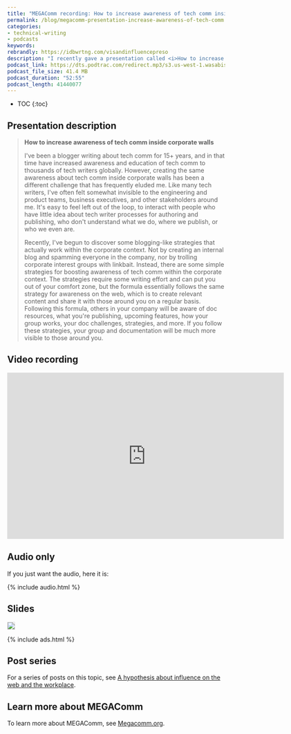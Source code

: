 ```yaml
---
title: "MEGAComm recording: How to increase awareness of tech comm inside corporate walls"
permalink: /blog/megacomm-presentation-increase-awareness-of-tech-comm
categories:
- technical-writing
- podcasts
keywords:
rebrandly: https://idbwrtng.com/visandinfluencepreso
description: "I recently gave a presentation called <i>How to increase awareness of tech comm inside corporate walls</i> at the <a href='https://megacomm.org'>MEGAComm 2022 conference</a>, which is a conference for tech comm professionals in Israel. The recording, slides, and description of my presentation are available below."
podcast_link: https://dts.podtrac.com/redirect.mp3/s3.us-west-1.wasabisys.com/idbwmedia.com/podcasts/megacomm_preso2022.mp3
podcast_file_size: 41.4 MB
podcast_duration: "52:55"
podcast_length: 41440077
---
```


* TOC
{:toc}

## Presentation description

> **How to increase awareness of tech comm inside corporate walls**
>
> I've been a blogger writing about tech comm for 15+ years, and in that time have increased awareness and education of tech comm to thousands of tech writers globally. However, creating the same awareness about tech comm inside corporate walls has been a different challenge that has frequently eluded me. Like many tech writers, I've often felt somewhat invisible to the engineering and product teams, business executives, and other stakeholders around me. It's easy to feel left out of the loop, to interact with people who have little idea about tech writer processes for authoring and publishing, who don't understand what we do, where we publish, or who we even are.
>
>
> Recently, I've begun to discover some blogging-like strategies that actually work within the corporate context. Not by creating an internal blog and spamming everyone in the company, nor by trolling corporate interest groups with linkbait. Instead, there are some simple strategies for boosting awareness of tech comm within the corporate context. The strategies require some writing effort and can put you out of your comfort zone, but the formula essentially follows the same strategy for awareness on the web, which is to create relevant content and share it with those around you on a regular basis. Following this formula, others in your company will be aware of doc resources, what you're publishing, upcoming features, how your group works, your doc challenges, strategies, and more. If you follow these strategies, your group and documentation will be much more visible to those around you.

## Video recording

<iframe width="640" height="385" src="https://www.youtube.com/embed/1ljut_dRPdM" title="YouTube video player" frameborder="0" allow="accelerometer; autoplay; clipboard-write; encrypted-media; gyroscope; picture-in-picture" allowfullscreen></iframe>

## Audio only

If you just want the audio, here it is:

{% include audio.html %}

## Slides

<a href="https://idratherbewriting.com/learnapidoc/slides/workplace_influence.html#/"><img style="max-size:400px; border: 1px solid #dedede" src="https://s3.us-west-1.wasabisys.com/idbwmedia.com/images/slidethumbworkplaceinfluence.png"></a>

{% include ads.html %}

## Post series

For a series of posts on this topic, see [A hypothesis about influence on the web and the workplace](https://idratherbewriting.com/web-and-workplace-influence/part1-introduction-to-influencers.html).

## Learn more about MEGAComm

To learn more about MEGAComm, see [Megacomm.org](https://megacomm.org/).
